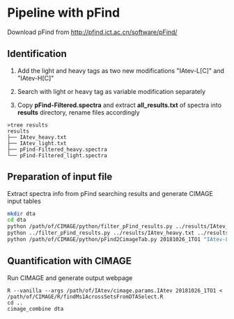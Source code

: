# Pipeline with pFind

Download pFind from http://pfind.ict.ac.cn/software/pFind/



## Identification

1. Add the light and heavy tags as two new modifications "IAtev-L[C]" and "IAtev-H[C]"

2. Search with light or heavy tag as variable modification separately

3. Copy **pFind-Filtered.spectra** and extract **all_results.txt** of spectra into **results** directory, rename files accordingly

```
>tree results
results
├── IAtev_heavy.txt
├── IAtev_light.txt
├── pFind-Filtered_heavy.spectra
└── pFind-Filtered_light.spectra
```



## Preparation of input file

Extract spectra info from pFind searching results and generate CIMAGE input tables

```bash
mkdir dta
cd dta
python /path/of/CIMAGE/python/filter_pFind_results.py ../results/IAtev_light.txt ../results/pFind-Filtered_light.spectra > pFind_light.spectra
python ../filter_pFind_results.py ../results/IAtev_heavy.txt ../results/pFind-Filtered_heavy.spectra > pFind_heavy.spectra
python /path/of/CIMAGE/python/pFind2CimageTab.py 20181026_1TO1 "IAtev-L[C]:521.30755:*" "IAtev-H[C]:527.321364:*" "Oxidation[M]:15.9949:#|Carbamidomethyl[C]:57.02146:-|Acetyl[ProteinN-term]:42.010565:@"
```



## Quantification with CIMAGE

Run CIMAGE and generate output webpage

```
R --vanilla --args /path/of/IAtev/cimage.params.IAtev 20181026_1TO1 < /path/of/CIMAGE/R/findMs1AcrossSetsFromDTASelect.R 
cd ..
cimage_combine dta
```

